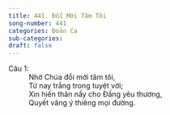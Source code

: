 ```yaml
---
title: 441. Đổi Mới Tâm Tôi
song-number: 441
categories: Đoản Ca
sub-categories: 
draft: false
---
```

<dl><dt>Câu 1:</dt><dd data-verse="1">Nhờ Chúa đổi mới tâm tôi, <br/>Từ nay trắng trong tuyệt vời; <br/>Xin hiến thân nầy cho Đấng yêu thương, <br/>Quyết vâng ý thiêng mọi đường. </dd></dl>
